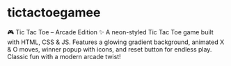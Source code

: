# tictactoegamee
🎮 Tic Tac Toe – Arcade Edition ✨ A neon-styled Tic Tac Toe game built with HTML, CSS &amp; JS. Features a glowing gradient background, animated X &amp; O moves, winner popup with icons, and reset button for endless play. Classic fun with a modern arcade twist!
